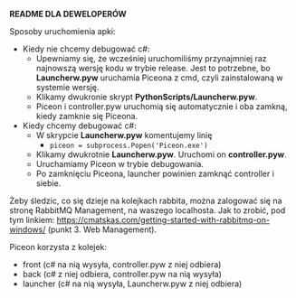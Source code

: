 **README DLA DEWELOPERÓW**


Sposoby uruchomienia apki:
- Kiedy nie chcemy debugować c#:
  - Upewniamy się, że wcześniej uruchomiliśmy przynajmniej raz najnowszą wersję kodu w trybie release. Jest to potrzebne, bo **Launcherw.pyw** uruchamia Piceona z cmd, czyli zainstalowaną w systemie wersję.
  - Klikamy dwukronie skrypt **PythonScripts/Launcherw.pyw**.
  - Piceon i controller.pyw uruchomią się automatycznie i oba zamkną, kiedy zamknie się Piceona.
- Kiedy chcemy debugować c#:
  - W skrypcie **Launcherw.pyw** komentujemy linię 
    - <code>piceon = subprocess.Popen('Piceon.exe')</code>
  - Klikamy dwukrotnie **Launcherw.pyw**. Uruchomi on **controller.pyw**.
  - Uruchamiamy Piceon w trybie debugowania.
  - Po zamknięciu Piceona, launcher powinien zamknąć controller i siebie.

Żeby śledzic, co się dzieje na kolejkach rabbita, można zalogować się na stronę RabbitMQ Management, na waszego localhosta. Jak to zrobić, pod tym linkiem:
https://cmatskas.com/getting-started-with-rabbitmq-on-windows/ (punkt 3. Web Management).

Piceon korzysta z kolejek:
- front (c# na nią wysyła, controller.pyw z niej odbiera)
- back (c# z niej odbiera, controller.pyw na nią wysyła)
- launcher (c# na nią wysyła, Launcherw.pyw z niej odbiera)
